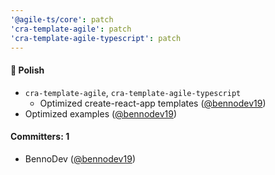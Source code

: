 ```yaml
---
'@agile-ts/core': patch
'cra-template-agile': patch
'cra-template-agile-typescript': patch
---
```


#### :nail_care: Polish
* `cra-template-agile`, `cra-template-agile-typescript`
    * Optimized create-react-app templates ([@bennodev19](https://github.com/bennodev19))
* Optimized examples ([@bennodev19](https://github.com/bennodev19))

#### Committers: 1
- BennoDev ([@bennodev19](https://github.com/bennodev19))

